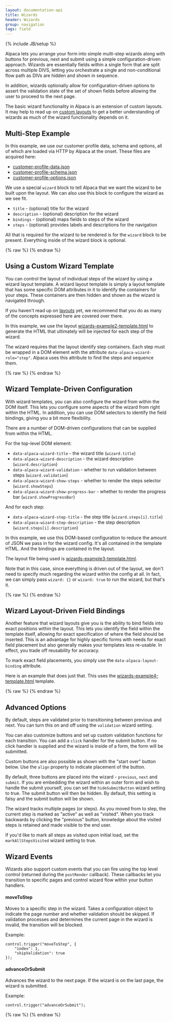 ```yaml
---
layout: documentation-api
title: Wizards
header: Wizards
group: navigation
tags: field
---
```

{% include JB/setup %}

Alpaca lets you arrange your form into simple multi-step wizards along with buttons for previous, next and submit
using a simple configuration-driven approach.  Wizards are essentially fields within a single form that are split
across multiple DIVS, letting you orchestrate a single and non-conditional flow path as DIVs are hidden and shown
in sequence.

In addition, wizards optionally allow for configuration-driven options to assert the validation state of the set of
shown fields before allowing the user to proceed to the next page.

The basic wizard functionality in Alpaca is an extension of custom layouts.  It may help to read up on
<a href="/docs/api/layouts.html">custom layouts</a> to get a better understanding of wizards as much of the
wizard functionality depends on it.

## Multi-Step Example
In this example, we use our customer profile data, schema and options, all of which are loaded via HTTP by Alpaca
at the onset.  These files are acquired here:

<ul>
    <li><a href="/data/customer-profile-data.json">customer-profile-data.json</a></li>
    <li><a href="/data/customer-profile-schema.json">customer-profile-schema.json</a></li>
    <li><a href="/data/customer-profile-options.json">customer-profile-options.json</a></li>
</ul>

We use a special <code>wizard</code> block to tell Alpaca that we want the wizard to be built upon the layout.
We can also use this block to configure the wizard as we see fit.

<ul>
    <li><code>title</code> - (optional) title for the wizard</li>
    <li><code>description</code> - (optional) description for the wizard</li>
    <li><code>bindings</code> - (optional) maps fields to steps of the wizard</li>
    <li><code>steps</code> - (optional) provides labels and descriptions for the navigation</li>
</ul>

All that is required for the wizard to be rendered is for the <code>wizard</code> block to be present.  Everything
inside of the wizard block is optional.

<div id="field1"></div>
{% raw %}
<script type="text/javascript" id="field1-script">
$("#field1").alpaca({
    "dataSource": "/data/customer-profile-data.json",
    "schemaSource": "/data/customer-profile-schema.json",
    "optionsSource": "/data/customer-profile-options.json",
    "view": {
        "parent": "bootstrap-edit-horizontal",
        "wizard": {
            "title": "Welcome to the Wizard",
            "description": "Please fill things in as you wish",
            "bindings": {
                "name": 1,
                "age": 1,
                "gender": 1,
                "photo": 1,
                "member": 2,
                "phone": 2,
                "icecream": 3,
                "address": 3
            },
            "steps": [{
                "title": "Getting Started",
                "description": "Basic Information"
            }, {
                "title": "Details",
                "description": "Personal Information"
            }, {
                "title": "Preferences",
                "description": "Customize your Profile"
            }]
        }
    }
});</script>
{% endraw %}


## Using a Custom Wizard Template

You can control the layout of individual steps of the wizard by using a wizard layout template.  A wizard
layout template is simply a layout template that has some specific DOM attributes in it to identify the containers
for your steps.  These containers are then hidden and shown as the wizard is navigated through.

If you haven't read up on <a href="layouts.html">layouts</a> yet, we recommend that you do as many of the concepts
expressed here are covered over there.

In this example, we use the layout <a href="./wizards-example2-template.html">wizards-example2-template.html</a>
to generate the HTML that ultimately will be injected for each step of the wizard.

The wizard requires that the layout identify step containers.  Each step must be wrapped in a DOM element
with the attribute <code>data-alpaca-wizard-role="step"</code>.  Alpaca uses this attribute to find the steps
and sequence them.

<div id="field2"></div>
{% raw %}
<script type="text/javascript" id="field2-script">
$("#field2").alpaca({
    "dataSource": "/data/customer-profile-data.json",
    "schemaSource": "/data/customer-profile-schema.json",
    "optionsSource": "/data/customer-profile-options.json",
    "view": {
        "parent": "bootstrap-edit-horizontal",
        "layout": {
            "template": './wizards-example2-template.html'
        },
        "wizard": {
            "title": "Welcome to the Wizard",
            "description": "Please fill things in as you wish",
            "bindings": {
                "name": 1,
                "age": 1,
                "gender": 1,
                "photo": 1,
                "member": 2,
                "phone": 2,
                "icecream": 3,
                "address": 3
            },
            "steps": [{
                "title": "Getting Started",
                "description": "Basic Information"
            }, {
                "title": "Details",
                "description": "Personal Information"
            }, {
                "title": "Preferences",
                "description": "Customize your Profile"
            }]
        }
    }
});</script>
{% endraw %}

## Wizard Template-Driven Configuration

With wizard templates, you can also configure the wizard from within the DOM itself.  This lets you configure some
aspects of the wizard from right within the HTML.  In addition, you can use DOM selectors to identify the field
bindings, giving you a bit more flexibility.

There are a number of DOM-driven configurations that can be supplied from within the HTML.

For the top-level DOM element:
<ul>
    <li><code>data-alpaca-wizard-title</code> - the wizard title (<code>wizard.title</code>)</li>
    <li><code>data-alpaca-wizard-description</code> - the wizard description (<code>wizard.description</code>)</li>
    <li><code>data-alpaca-wizard-validation</code> - whether to run validation between steps (<code>wizard.validation</code>)</li>
    <li><code>data-alpaca-wizard-show-steps</code> - whether to render the steps selector (<code>wizard.showSteps</code>)</li>
    <li><code>data-alpaca-wizard-show-progress-bar</code> - whether to render the progress bar (<code>wizard.showProgressBar</code>)</li>
</ul>

And for each step:
<ul>
    <li><code>data-alpaca-wizard-step-title</code> - the step title (<code>wizard.steps[i].title</code>)
    <li><code>data-alpaca-wizard-step-description</code> - the step description (<code>wizard.steps[i].description</code>)</li>
</ul>

In this example, we use this DOM-based configuration to reduce the amount of JSON we pass in for the wizard config.
It's all contained in the template HTML.  And the bindings are contained in the layout.

The layout file being used is  <a href="./wizards-example3-template.html">wizards-example3-template.html</a>.

Note that in this case, since everything is driven out of the layout, we don't need to specify much regarding the
wizard within the config at all.  In fact, we can simply pass <code>wizard: {}</code> or <code>wizard: true</code>
to run the wizard, but that's it.

<div id="field3"></div>
{% raw %}
<script type="text/javascript" id="field3-script">
$("#field3").alpaca({
    "dataSource": "/data/customer-profile-data.json",
    "schemaSource": "/data/customer-profile-schema.json",
    "optionsSource": "/data/customer-profile-options.json",
    "view": {
        "parent": "bootstrap-edit-horizontal",
        "layout": {
            "template": './wizards-example3-template.html',
            "bindings": {
                "name": "step1",
                "age": "step1",
                "gender": "step1",
                "photo": "step1",
                "member": "step2",
                "phone": "step2",
                "icecream": "step3",
                "address": "step3"
            }
        },
        "wizard": true
    }
});</script>
{% endraw %}


## Wizard Layout-Driven Field Bindings

Another feature that wizard layouts give you is the ability to bind fields into exact positions within the layout.
This lets you identify the field within the template itself, allowing for exact specification of where the field
should be inserted.  This is an advantage for highly specific forms with needs for exact field placement but
also generally makes your templates less re-usable.  In effect, you trade off reusability for accuracy.

To mark exact field placements, you simply use the <code>data-alpaca-layout-binding</code> attribute.

Here is an example that does just that.  This uses the  <a href="./wizards-example4-template.html">wizards-example4-template.html</a>
template.

<div id="field4"></div>
{% raw %}
<script type="text/javascript" id="field4-script">
$("#field4").alpaca({
    "dataSource": "/data/customer-profile-data.json",
    "schemaSource": "/data/customer-profile-schema.json",
    "optionsSource": "/data/customer-profile-options.json",
    "view": {
        "parent": "bootstrap-edit-horizontal",
        "layout": {
            "template": './wizards-example4-template.html',
        },
        "wizard": {
        }
    }
});</script>
{% endraw %}


## Advanced Options

By default, steps are validated prior to transitioning between previous and next.  You can turn this on and off
using the <code>validation</code> wizard setting.

You can also customize buttons and set up custom validation functions for each transition.  You can add a <code>click</code>
handler for the submit button.  If no click handler is supplied and the wizard is inside of a form, the form will
be submitted.

Custom buttons are also possible as shown with the "start over" button below.  Use the <code>align</code> property
to indicate placement of the button.

By default, three buttons are placed into the wizard - <code>previous</code>, <code>next</code> and <code>submit</code>.
If you are embedding the wizard within an outer form and wish to handle the submit yourself, you can set the
<code>hideSubmitButton</code> wizard setting to true.  The submit button will then be hidden.  By default, this
setting is falsy and the submit button will be shown.

The wizard tracks multiple pages (or steps).  As you moved from to step, the current step is marked as "active" as well
as "visited".  When you track backwards by clicking the "previous" button, knowledge about the visited steps is retained
and made visible to the end user.

If you'd like to mark all steps as visited upon initial load, set the <code>markAllStepsVisited</code> wizard setting
to true.


## Wizard Events

Wizards also support custom events that you can fire using the top level control (returned during the <code>postRender</code>
callback).  These callbacks let you transition to specific pages and control wizard flow within your button handlers.

#### moveToStep
Moves to a specific step in the wizard.  Takes a configuration object to indicate the page number and whether
validation should be skipped.  If validation processes and determines the current page in the wizard is invalid,
the transition will be blocked.

Example:
````
control.trigger("moveToStep", {
    "index": 1,
    "skipValidation": true
});
````

#### advanceOrSubmit
Advances the wizard to the next page.  If the wizard is on the last page, the wizard is submitted.

Example:
````
control.trigger("advanceOrSubmit");
````

<div id="field5"></div>
{% raw %}
<script type="text/javascript" id="field5-script">
$("#field5").alpaca({
    "dataSource": "/data/customer-profile-data.json",
    "schemaSource": "/data/customer-profile-schema.json",
    "optionsSource": "/data/customer-profile-options.json",
    "view": {
        "parent": "bootstrap-edit-horizontal",
        "wizard": {
            "title": "Welcome to the Wizard",
            "description": "Please fill things in as you wish",
            "bindings": {
                "name": 1,
                "age": 1,
                "gender": 1,
                "photo": 1,
                "member": 2,
                "phone": 2,
                "icecream": 3,
                "address": 3
            },
            "steps": [{
                "title": "Getting Started",
                "description": "Basic Information"
            }, {
                "title": "Details",
                "description": "Personal Information"
            }, {
                "title": "Preferences",
                "description": "Customize your Profile"
            }],
            "showSteps": true,
            "showProgressBar": false,
            "validation": true,
            "buttons": {
                "first": {
                    "title": "Go to First Page",
                    "align": "left",
                    "click": function(e) {
                        this.trigger("moveToStep", {
                            "index": 0,
                            "skipValidation": true
                        });
                    }
                },
                "previous": {
                    "validate": function(callback) {
                        console.log("Previous validate()");
                        callback(true);
                    }
                },
                "next": {
                    "validate": function(callback) {
                        console.log("Next validate()");
                        callback(true);
                    }
                },
                "submit": {
                    "title": "All Done!",
                    "validate": function(callback) {
                        console.log("Submit validate()");
                        callback(true);
                    },
                    "click": function(e) {
                        alert(JSON.stringify(this.getValue(), null, "  "));
                    }
                }
            }
        }
    }
});</script>
{% endraw %}


